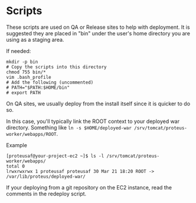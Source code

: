# Scripts

These scripts are used on QA or Release sites to help with deployment. It is suggested they are placed in "bin" under the user's
home directory you are using as a staging area.

If needed:

```
mkdir -p bin
# Copy the scripts into this directory
chmod 755 bin/*
vim .bash_profile
# Add the following (uncommented)
# PATH="$PATH:$HOME/bin"
# export PATH
```

On QA sites, we usually deploy from the install itself since it is quicker to do so.

In this case, you'll typically link the ROOT context to your deployed war directory. Something
like `ln -s $HOME/deployed-war /srv/tomcat/proteus-worker/webapps/ROOT`.

Example

```
[proteusaf@your-project-ec2 ~]$ ls -l /srv/tomcat/proteus-worker/webapps/
total 0
lrwxrwxrwx 1 proteusaf proteusaf 30 Mar 21 18:20 ROOT -> /var/lib/proteus/deployed-war/

```

If your deploying from a git repository on the EC2 instance, read the comments in the redeploy script.